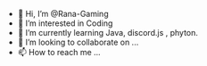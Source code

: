 - 👋 Hi, I’m @Rana-Gaming
- 👀 I’m interested in Coding
- 🌱 I’m currently learning Java, discord.js , phyton.
- 💞️ I’m looking to collaborate on ...
- 📫 How to reach me ...

<!---
Rana-Gaming/Rana-Gaming is a ✨ special ✨ repository because its `README.md` (this file) appears on your GitHub profile.
You can click the Preview link to take a look at your changes.
--->
